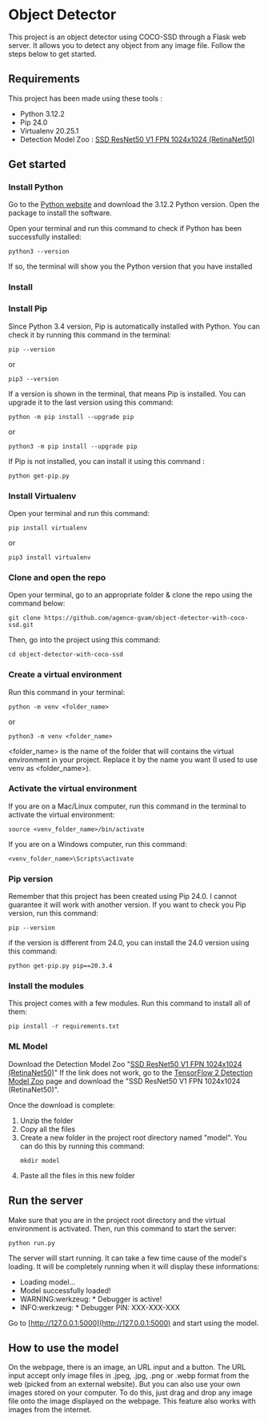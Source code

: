 # Object Detector

This project is an object detector using COCO-SSD through a Flask web server. It allows you to detect any object from any image file. Follow the steps below to get started.


## Requirements
This project has been made using these tools :
* Python 3.12.2
* Pip 24.0
* Virtualenv 20.25.1
* Detection Model Zoo : [SSD ResNet50 V1 FPN 1024x1024 (RetinaNet50)](https://github.com/tensorflow/models/blob/master/research/object_detection/g3doc/tf2_detection_zoo.md)



## Get started
### Install Python
Go to the [Python website](https://www.python.org/downloads/) and download the 3.12.2 Python version. Open the package to install the software.

Open your terminal and run this command to check if Python has been successfully installed:
```
python3 --version
```

If so, the terminal will show you the Python version that you have installed

### Install 

### Install Pip
Since Python 3.4 version, Pip is automatically installed with Python. You can check it by running this command in the terminal:
```
pip --version
```
or
```
pip3 --version
```

If a version is shown in the terminal, that means Pip is installed. You can upgrade it to the last version using this command:
```
python -m pip install --upgrade pip
```
or
```
python3 -m pip install --upgrade pip
```

If Pip is not installed, you can install it using this command :
```
python get-pip.py
```

### Install Virtualenv
Open your terminal and run this command:
```
pip install virtualenv
```
or
```
pip3 install virtualenv
```

### Clone and open the repo

Open your terminal, go to an appropriate folder & clone the repo using the command below:
```
git clone https://github.com/agence-gvam/object-detector-with-coco-ssd.git
```
Then, go into the project using this command:
```
cd object-detector-with-coco-ssd
```

### Create a virtual environment
Run this command in your terminal:
```
python -m venv <folder_name>
```
or
```
python3 -m venv <folder_name>
```
<folder_name> is the name of the folder that will contains the virtual environment in your project. Replace it by the name you want (I used to use venv as <folder_name>).

### Activate the virtual environment
If you are on a Mac/Linux computer, run this command in the terminal to activate the virtual environment:
```
source <venv_folder_name>/bin/activate
```

If you are on a Windows computer, run this command:
```
<venv_folder_name>\Scripts\activate
```




### Pip version
Remember that this project has been created using Pip 24.0. I cannot guarantee it will work with another version. If you want to check you Pip version, run this command:
```
pip --version
```
if the version is different from 24.0, you can install the 24.0 version using this command:
```
python get-pip.py pip==20.3.4
```

### Install the modules
This project comes with a few modules. Run this command to install all of them:
```
pip install -r requirements.txt
```

### ML Model
Download the Detection Model Zoo "[SSD ResNet50 V1 FPN 1024x1024 (RetinaNet50)]([https://github.com/tensorflow/models/blob/master/research/object_detection/g3doc/tf2_detection_zoo.md](http://download.tensorflow.org/models/object_detection/tf2/20200711/ssd_resnet50_v1_fpn_1024x1024_coco17_tpu-8.tar.gz))"
If the link does not work, go to the [TensorFlow 2 Detection Model Zoo](https://github.com/tensorflow/models/blob/master/research/object_detection/g3doc/tf2_detection_zoo.md) page and download the "SSD ResNet50 V1 FPN 1024x1024 (RetinaNet50)".

Once the download is complete:
1. Unzip the folder
2. Copy all the files
3. Create a new folder in the project root directory named "model". You can do this by running this command:
   ```
   mkdir model
   ```
4. Paste all the files in this new folder

## Run the server
Make sure that you are in the project root directory and the virtual environment is activated. Then, run this command to start the server:
```
python run.py
```
The server will start running. It can take a few time cause of the model's loading. It will be completely running when it will display these informations:

- Loading model...
- Model successfully loaded!
- WARNING:werkzeug: * Debugger is active!
- INFO:werkzeug: * Debugger PIN: XXX-XXX-XXX

Go to [http://127.0.0.1:5000](http://127.0.0.1:5000) and start using the model.

## How to use the model
On the webpage, there is an image, an URL input and a button. The URL input accept only image files in .jpeg, .jpg, .png or .webp format from the web (picked from an external website). But you can also use your own images stored on your computer. To do this, just drag and drop any image file onto the image displayed on the webpage. This feature also works with images from the internet.


